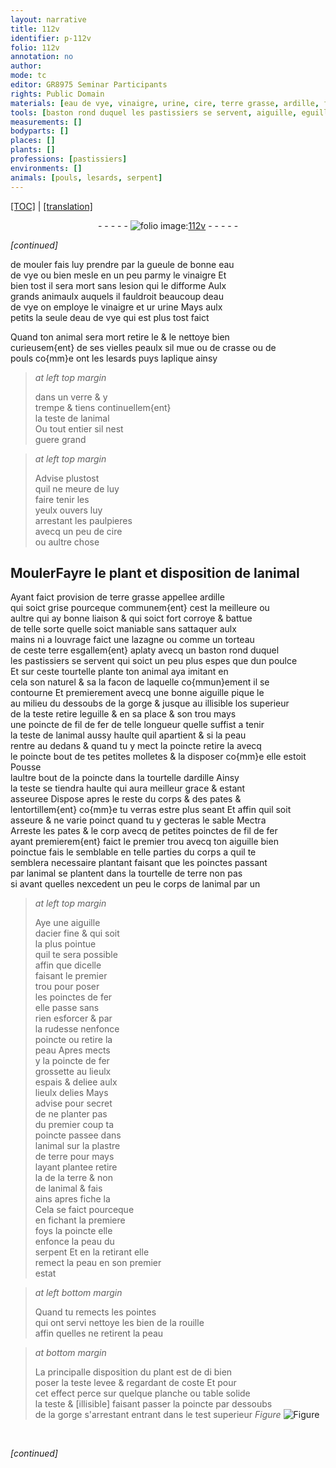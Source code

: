 ```yaml
---
layout: narrative
title: 112v
identifier: p-112v
folio: 112v
annotation: no
author:
mode: tc
editor: GR8975 Seminar Participants
rights: Public Domain
materials: [eau de vye, vinaigre, urine, cire, terre grasse, ardille, fil de fer, acier, fer, plastre, terre]
tools: [baston rond duquel les pastissiers se servent, aiguille, eguille]
measurements: []
bodyparts: []
places: []
plants: []
professions: [pastissiers]
environments: []
animals: [pouls, lesards, serpent]
---
```


<p><a href="{{ site.baseurl }}/diplomatic/" target="_blank">[TOC]</a> | <a href="{{ site.baseurl }}/texts/p-112v_tl/">[translation]</a></p><div class="folio" align="center">- - - - - <a href="http://gallica.bnf.fr/ark:/12148/btv1b10500001g/f230.image" target="_blank"><img src="https://cu-mkp.github.io/2017-workshop-edition/assets/photo-icon.png" alt="folio image: " style="display:inline-block; margin-bottom:-3px;"/>112v</a> - - - - - </div>  
 
*[continued]*
  
de mouler fais luy prendre par la gueule de bonne <span class="m">eau<br/> de vye</span> ou bien mesle en un peu parmy le <span class="m">vinaigre</span> Et<br/> bien tost il sera mort sans lesion qui le difforme Aulx<br/> grands animaulx auquels il fauldroit beaucoup d<span class="m">eau<br/> de vye</span> on employe le <span class="m">vinaigre</span> et <span class="del">ur</span> <span class="m">urine</span> Mays aulx<br/> petits la seule d<span class="m">eau de vye</span> qui est plus tost faict
 
Quand ton animal sera mort retire le & le nettoye bien<br/> curieusem{ent} de ses vielles peaulx sil mue ou de crasse ou de<br/> <span class="al">pouls</span> co{mm}e ont les <span class="al">lesards</span> puys laplique ainsy
 
> *at left top margin*
> 
> 
>  dans un verre & y<br/> trempe & tiens continuellem{ent}<br/> la teste de lanimal<br/> Ou tout entier sil nest<br/> guere grand
 
> *at left top margin*
> 
> 
>  Advise plustost<br/> quil ne meure de luy<br/> faire tenir les<br/> yeulx ouvers luy<br/> arrestant les paulpieres<br/> avecq un peu de <span class="m">cire</span><br/> ou aultre chose
 
 
  

## <span class="del">Mouler</span>Fayre le plant et disposition de lanimal

 
Ayant faict provision de <span class="m">terre grasse</span> appellee <span class="m">ardille</span><br/> qui soict grise pourceque communem{ent} cest la meilleure ou<br/> aultre qui ay bonne liaison & qui soict fort corroye & battue<br/> de telle sorte quelle soict maniable sans sattaquer aulx<br/> mains ni a louvrage faict une lazagne ou comme un torteau<br/> de ceste terre esgallem{ent} aplaty avecq un <span class="tl">baston rond duquel<br/> les <span class="pro">pastissiers</span> se servent</span> qui soict un peu plus espes que dun poulce<br/> Et sur ceste tourtelle plante ton animal <span class="del">aya</span> imitant en<br/> cela son naturel & <span class="del">sa</span> la facon de laquelle co{mmun}ement il se<br/> contourne Et premierement avecq une bonne <span class="tl">aiguille</span> pique le<br/> au milieu du dessoubs de la gorge & jusque au <span class="del">illisible</span> los superieur<br/> de la teste retire l<span class="tl">eguille</span> & en sa place & son trou mays<br/> une poincte de <span class="m">fil de fer</span> de telle longueur quelle suffist a tenir<br/> la teste de lanimal aussy haulte quil apartient & si la peau<br/> rentre au dedans & quand tu y mect la poincte retire la avecq<br/> le <span class="del">poincte</span> bout de tes petites molletes & la disposer co{mm}e elle estoit Pousse<br/> laultre bout de la poincte dans la tourtelle d<span class="m">ardille</span> Ainsy<br/> la teste se tiendra haulte qui aura meilleur grace & estant<br/> asseuree Dispose apres le reste du corps & des pates &<br/> lentortillem{ent} co{mm}e tu verras estre plus seant Et affin quil soit<br/> asseure & ne varie poinct quand tu y gecteras le sable <span class="del">Mectra</span><br/> Arreste les pates <span class="del">& le corp</span> avecq de petites poinctes de <span class="m">fil de fer</span><br/> ayant premierem{ent} faict le premier trou avecq ton <span class="tl">aiguille</span> bien<br/> poinctue fais le semblable en telle parties du corps a quil te<br/> semblera necessaire <span class="del">plantant</span> faisant que les poinctes passant<br/> par lanimal se plantent dans la tourtelle de terre non pas<br/> si avant quelles nexcedent un peu le corps de lanimal par un
 
> *at left top margin*
> 
> 
>  Aye une <span class="tl">aiguille</span><br/> d<span class="m">acier</span> fine & qui soit<br/> la plus pointue<br/> quil te sera possible<br/> affin que dicelle<br/> faisant le premier<br/> trou pour poser<br/> les poinctes de <span class="m">fer</span><br/> elle passe sans<br/> rien esforcer & par<br/> la rudesse nenfonce<br/> poincte ou retire la<br/> peau Apres mects<br/> y la poincte de fer<br/> grossette au lieulx<br/> espais & deliee aulx<br/> lieulx delies Mays<br/> advise pour secret<br/> de ne planter pas<br/> du premier coup ta<br/> poincte passee dans<br/> lanimal sur la <span class="m">plastre</span><br/> de terre <span class="del">pour</span> mays<br/> layant plantee retire<br/> la de la <span class="m">terre</span> & non<br/> de lanimal & <span class="del">fais</span><br/> <span class="del">ains</span> apres fiche la<br/> Cela se faict pourceque<br/> en fichant la premiere<br/> foys la poincte elle<br/> enfonce la peau du<br/> <span class="al">serpent</span> Et en la retirant elle<br/> remect la peau en son premier<br/> estat
 
> *at left bottom margin*
> 
> 
>  Quand tu remects les pointes<br/> qui ont servi nettoye les bien de la rouille <br/> affin quelles ne retirent la peau
 
> *at bottom margin*
> 
> 
>  La principalle disposition du plant est de <span class="del">di</span> bien<br/> poser la teste levee & regardant de coste Et pour<br/> cet effect perce sur quelque planche ou table solide<br/> la teste & <span class="del">[illisible]</span> faisant passer la poincte par dessoubs<br/> de la gorge <span class="del">s'arrestant</span> entrant dans le test superieur 
> *Figure*
> <a href="https://drive.google.com/open?id=0B9-oNrvWdlO5c3dzVlNzcUd6MnM" target="_blank"><img src="https://cu-mkp.github.io/GR8975-edition/assets/photo-icon.png" alt="Figure" style="display:inline-block; margin-bottom:-3px;"/></a>
 <br/> 
 
*[continued]*
 
